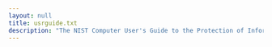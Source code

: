 ```yaml
---
layout: null
title: usrguide.txt
description: "The NIST Computer User's Guide to the Protection of Information Resources"
---
```

